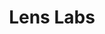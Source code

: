 ---
layout: default
cost: None
description: Links to datasets, APIs, and tools
last_edit: Sat, 03 Dec 2022 01:01:34 GMT
location: https://www.lens.org/lens/labs/datafacilities
maintained_by: Lens.org (Cambia)
record_creation_timestamp: 11/28/2020
slug: /lens_labs
tags:
- Global
- citation
- identifiers
- product
terms_of_use: 'Links to other resources, each with its own license.  '
title: Lens Labs
uuid: 5e147b1f-3a6c-4859-acc5-781154954941
wed,_01_dec_2021_19:13:44_gmt: Wed, 01 Dec 2021 19:25:35 GMT
---